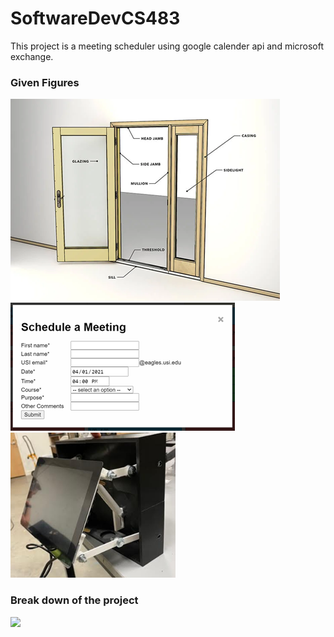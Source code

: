 # SoftwareDevCS483
This project is a meeting scheduler using google calender api and microsoft exchange.

### Given Figures
![](./Picture1.png)<br/>
![](./Picture2.png)<br/>
![](./Picture3.png)<br/>

### Break down of the project
![](./Flowchart_.png)

